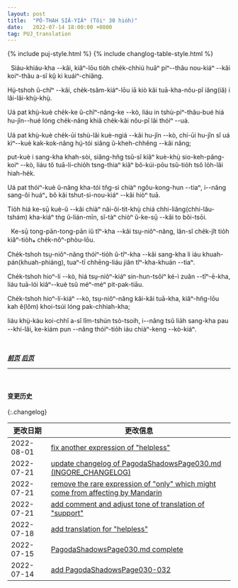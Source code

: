 ```yaml
---
layout: post
title:  "PÓ-THAH SIÂ-YIÁᴺ (Tŏiⁿ 30 hio̍h)"
date:   2022-07-14 18:00:00 +0800
tag: PUJ_translation
---
```


{% include puj-style.html %}
{% include changlog-table-style.html %}

<!-- In walking, the small-footed lean on a child's shoulder or use a supporting staff. -->
&nbsp;&nbsp;Siáu-khiáu-kha &#x002D;&#x002D;kâi, kiâⁿ-lōu tio̍h che̍k-chhiú huāⁿ piⁿ&#x002D;&#x002D;thâu nou-kiáⁿ &#x002D;&#x002D;kâi koiⁿ-thâu a-sĭ kṳ̂ ki kuáiⁿ-chiăng.
<!-- 注：“拄”拐杖 的 “拄” 义，声调暂按《菲尔德词典》中所注（kṳ̂），译者对该音所记忆声调（kṳ̆）有点不甚确定，待确定后若有差异再注明。 -->
<!-- Those who can afford it, have large-footed female slaves who carry them about on their backs, for short distances. -->
Hṳ́-tshoh ŭ-chîⁿ &#x002D;&#x002D;kâi, che̍k-tsăm-kiáⁿ-lōu iā kiò kâi tuā-kha-nôu-pĭ iăng(iă) i lâi-lâi-khṳ̀-khṳ̀.
<!-- I have been to visit a wealthy family and had the neighbouring ladies come in to see me, each riding pick-a-back on her slave. -->
Uá pat khṳ̀-kuè che̍k-ke ŭ-chîⁿ-nâng-ke &#x002D;&#x002D;kò, liáu in tshù-piⁿ-thâu-bué hiá hu-jîn&#x002D;&#x002D;hué lóng che̍k-nâng khiâ che̍k-kâi nôu-pĭ lâi thóiⁿ &#x002D;&#x002D;uá.
<!-- A lady, whose beautiful house I went to see, was as gracious a hostess as could be found in any land; -->
Uá pat khṳ̀-kuè che̍k-ūi tshù-lăi kuè-ngiá &#x002D;&#x002D;kâi hu-jîn &#x002D;&#x002D;kò, chí-ūi hu-jîn sĭ uá kìⁿ&#x002D;&#x002D;kuè kak-kok-nâng hṳ́-tói siăng ŭ-kheh-chhêng &#x002D;&#x002D;kâi nâng;
<!-- but her feet were so tiny that the longest walk she could take was from one room to the next, and she was obliged to sit down after walking a few steps on her marble floors. -->
put-kuè i sang-kha khah-sòi, siăng-hn̆g tsŭ-sĭ kiâⁿ kuè-khṳ̀ sio-keh-pâng-koiⁿ &#x002D;&#x002D;kò, liáu tŏ tuā-lí-chio̍h tsng-thiaⁿ kiâⁿ bô-kúi-pōu tsŭ-tio̍h tsŏ lo̍h-lâi hiah-he̍k.
<!-- I have seen those whose feet were but two inches long upon the sole, and their shoes were no larger than those of a young infant. -->
Uá pat thóiⁿ-kuè ŭ-nâng kha-tói tn̂g-sì chiàⁿ ngŏu-kong-hun &#x002D;&#x002D;tiaⁿ, i&#x002D;&#x002D;nâng sang-ôi huáⁿ₊ bô kâi tshut-sì-nou-kiáⁿ &#x002D;&#x002D;kâi hiòⁿ tuā.
<!-- Only the very rich can afford to be so helpless as such feet render their possessor, and there are not many who are very rich. -->
Tio̍h hiá ke-sṳ̄ kuè-ŭ &#x002D;&#x002D;kâi chiàⁿ năi-ŏi-tit-khṳ̀ chiá chhi-liâng(chhi-lău-tshám) kha-kiáⁿ tǹg ŭ-lián-mīn, sĭ-tàⁿ chiòⁿ ŭ-ke-sṳ̄ &#x002D;&#x002D;kâi to bŏi-tsōi.

<!-- Middle-class women, with bound feet, sometimes walk four or five miles in a day. -->
&nbsp;&nbsp;Ke-sṳ̄ tong-pān-tong-pān iŭ tîⁿ-kha &#x002D;&#x002D;kâi tsṳ-niôⁿ-nâng, lân-sî che̍k-jît tio̍h kiâⁿ-tio̍h⁎ che̍k-nŏⁿ-phòu-lōu.
<!-- Many whose feet are apparently bound have natural shaped feet, merely dressed in the style of the bound-footed. -->
Che̍k-tshoh tsṳ-niôⁿ-nâng thóiⁿ-tio̍h ŭ-tîⁿ-kha &#x002D;&#x002D;kâi sang-kha li iáu khuah-pán(khuah-phiáng), tuaⁿ-tī chhēng-liáu jiân tîⁿ-kha-khuán &#x002D;&#x002D;tiaⁿ.
<!-- In some villages, the girls have their feet slightly bound just before marriage, and unbind them soon after the wedding festivities are past. -->
Che̍k-tshoh hioⁿ-lí &#x002D;&#x002D;kò, hiá tsṳ-niôⁿ-kiáⁿ sin-hun-tsôiⁿ ké-ì zuăn &#x002D;&#x002D;tîⁿ-ē-kha, liáu tuā-lói kiâⁿ&#x002D;&#x002D;kuè tsŭ méⁿ-méⁿ pit-pak-tiāu.
<!-- In some hamlets the women are all large-footed, and wade streams and walk long distances bare-footed; -->
Che̍k-tshoh hioⁿ-lí-kiáⁿ &#x002D;&#x002D;kò, tsṳ-niôⁿ-nâng kâi-kâi tuā-kha, kiâⁿ-hn̆g-lōu kah ĕ(lŏm) khoi-tsúi lóng pak-chhiah-kha;
<!-- but on approaching a town, and on gala days, they do up their feet, more or less successfully, in the aristocratic style. -->
liáu khṳ̀-kàu koi-chhĭ a-sĭ lîm-tshún tsò-tsoih, i&#x002D;&#x002D;nâng tsŭ lia̍h sang-kha pau &#x002D;&#x002D;khí-lâi, ke-kiám pun &#x002D;&#x002D;nâng thóiⁿ-tio̍h iáu chiàⁿ-keng &#x002D;&#x002D;kò-kiáⁿ.
<br>

<br>

***[前页](PagodaShadowsPage029.html)***
***[后页](PagodaShadowsPage031-032.html)***

---
<br>

#### 变更历史

{:.changelog}

| 更改日期 | 更改信息 |
| --- | --- |
| 2022-08-01 | <a href="https://github.com/DonAnthonyLee/DonAnthonyLee.github.io/commit/fe079b86b0721157479e55d62cecc4d27682dd60" target="_blank">fix another expression of "helpless"</a> |
| 2022-07-21 | <a href="https://github.com/DonAnthonyLee/DonAnthonyLee.github.io/commit/9535d4380b2514b205a4695dfc37cbd4705dbc41" target="_blank">update changelog of PagodaShadowsPage030.md (INGORE_CHANGELOG)</a> |
| 2022-07-21 | <a href="https://github.com/DonAnthonyLee/DonAnthonyLee.github.io/commit/1d8672f8946260feaad6cc048bf6a7b807f26c23" target="_blank">remove the rare expression of "only" which might come from affecting by Mandarin</a> |
| 2022-07-21 | <a href="https://github.com/DonAnthonyLee/DonAnthonyLee.github.io/commit/49c59c00f044996e65de2d7594deb7db31855520" target="_blank">add comment and adjust tone of translation of "support"</a> |
| 2022-07-18 | <a href="https://github.com/DonAnthonyLee/DonAnthonyLee.github.io/commit/b59dce077ee6e452b495ea32e70aebd942f9bab0" target="_blank">add translation for "helpless"</a> |
| 2022-07-15 | <a href="https://github.com/DonAnthonyLee/DonAnthonyLee.github.io/commit/aee2a7d788aaf20827db71950fa648d014ccfed3" target="_blank">PagodaShadowsPage030.md complete</a> |
| 2022-07-14 | <a href="https://github.com/DonAnthonyLee/DonAnthonyLee.github.io/commit/6d02da4c3c0f148a7f157af3ea372779f07970ef" target="_blank">add PagodaShadowsPage030-032</a> |
